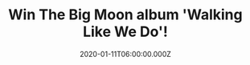 ---
campaign-uuid: "c-cae75d8c-1f81-4800-830e-56f7a15db713"
type: "Competition"
category: "Music"
date: "2020-01-11T06:00:00.000Z"
end-date: "2020-03-11T23:59:00.000Z"
disable-form: false
is_promoted: false
has_entry_page: true
title: "Win The Big Moon album 'Walking Like We Do'!"
competition-description: "<p>We have on our hands the album of The British post-punk\
  \ group The Big Moon: 'Walking Like We Do'! An amazing album we are pretty sure\
  \ you won't want to miss. 'Barcelona', 'Waves', 'Dog Eat Dog'... are some of their\
  \ amazing tunes you will find in their album.</p>\n<p>Want it? Click below for a\
  \ chance to win it now.</p>\n"
hero-header: "Win The Big Moon album 'Walking Like We Do'!"
terms-confirmation: "N/A"
banner-img: "https://assets.expresslyapp.com/asset-0db044f3-2aa3-4a2e-8821-57a563d8fc51.jpg"
logo-left-href: "aaa.nme.com"
logo-left-image: "https://assets.expresslyapp.com/asset-b4fc4dd7-252e-4ad9-bd79-f921da7066d8.jpg"
logo-left-title: "NME AAA"
bg-image-hero: "https://assets.expresslyapp.com/asset-d6f7306a-6aca-4bbc-8c38-1e8e5bfb7927.jpg"
bg-image-first: "https://assets.expresslyapp.com/asset-f1ec432b-aad5-47ce-9e71-a547c4ad504c.jpg"
section1-content: "<p>The British post-punk group arrived like a breath of fresh air\
  \ with their Mercury Prize-nominated debut album, 'Love in the 4th Dimension' back\
  \ in April 2017. Fronted by Juliette Jackson, The Big Moon unleashed song after\
  \ song fizzing with melody and charm. This, their second album, was recorded in\
  \ Atlanta alongside GRAMMY-winning US Producer Ben H. Allen III (M.I.A./Deerhunter/Bombay\
  \ Bicycle Club).</p>\n<p>Click below and it could be yours!</p>\n"
entry-title: "Win The Big Moon album 'Walking Like We Do'!"
entry-content: "<p>Enter the draw to win The Big Moon album 'Walking Like We Do' by\
  \ completing the form below before 23:59 on the 11th of March 2020.</p>\n"
has-winner: true
winner-title: "CONGRATULATIONS to Chris P. who won The Big Moon album 'Walking Like\
  \ We Do'!"
winner-banner: "https://assets.expresslyapp.com/asset-770a8259-818a-4656-aacc-8f5cc6e1e7ba.jpg"
prize-description: "The Big Moon album 'Walking Like We Do'!"
special-conditions: "Multiple entries are allowed up to one every day."
country-restrictions:
- "GB"
---